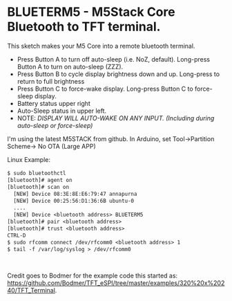 # BLUETERM5 - M5Stack Core Bluetooth to TFT terminal.
This sketch makes your M5 Core into a remote bluetooth terminal.

* Press Button A to turn off auto-sleep (i.e. NoZ, default). Long-press Button A to turn on auto-sleep (ZZZ).
* Press Button B to cycle display brightness down and up. Long-press to return to full brightness
* Press Button C to force-wake display. Long-press Button C to force-sleep display.
* Battery status upper right
* Auto-Sleep status in upper left.
* NOTE: *DISPLAY WILL AUTO-WAKE ON ANY INPUT. (Including during auto-sleep or force-sleep)*

I'm using the latest M5STACK from github.
In Arduino, set Tool->Partition Scheme-> No OTA (Large APP)

Linux Example:
```
$ sudo bluetoothctl
[bluetooth]# agent on
[bluetooth]# scan on
  [NEW] Device 08:3E:8E:E6:79:47 annapurna
  [NEW] Device 00:25:56:D1:36:6B ubuntu-0
  ....
  [NEW] Device <bluetooth address> BLUETERM5
[bluetooth]# pair <bluetooth address>
[bluetooth]# trust <bluetooth address>
CTRL-D
$ sudo rfcomm connect /dev/rfcomm0 <bluetooth address> 1
$ tail -f /var/log/syslog > /dev/rfcomm0
```

![Example1](images/dot.gif)
![Example2](images/dot.gif)

Credit goes to Bodmer for the example code this started as: https://github.com/Bodmer/TFT_eSPI/tree/master/examples/320%20x%20240/TFT_Terminal. 
